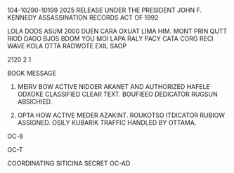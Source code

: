 104-10290-10199 2025 RELEASE UNDER THE PRESIDENT JOHN F. KENNEDY ASSASSINATION RECORDS ACT OF 1992

LOLA DODS ASUM 2000
DUEN CARA OXUAT LIMA
HIM. MONT PRIN QUTT
RIOD DAGO BJOS BDOM
YOU MOI LAPA RALY
PACY CATA CORG RECI
WAVE KOLA OTTA
RADWOTE
EXIL SAOP

2120 2 1

BOOK MESSAGE

1. MEIRV BOW ACTIVE NIDOER AKANET AND AUTHORIZED HAFELE ODXOKE
CLASSIFIED CLEAR TEXT. BOUFIEEO DEDICATOR RUGSUN ABSICHIED.

2. OPTA HOW ACTIVE MEDER AZAKINT. ROUKOTSO ITDICATOR RUBIOW ASSIGNED.
OSILY KUBARIK TRAFFIC HANDLED BY ОТТАМА.

OC-8

OC-T

COORDINATING SITICINA
SECRET
OC-AD
